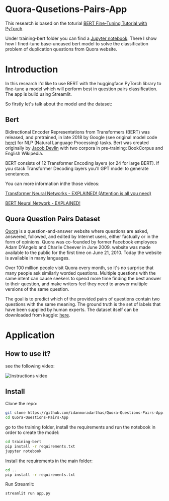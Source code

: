 # Quora-Qusetions-Pairs-App
This research is based on the toturial [BERT Fine-Tuning Tutorial with PyTorch](https://mccormickml.com/2019/07/22/BERT-fine-tuning/).

Under training-bert folder you can find a 
[Jupyter notebook](https://github.com/idanmoradarthas/Quora-Qusetions-Pairs-App/blob/master/training-bert/BERT%20Fine-Tuning%20Quora%20Question%20pairs%20with%20PyTorch.ipynb). 
There I show how I fined-tune base-uncased bert model to solve the classification problem of duplication questions 
from Quora website.

# Introduction
In this research I'd like to use BERT with the huggingface PyTorch library to fine-tune a model which will perform 
best in question pairs classification. The app is build using Streamlit.

So firstly let's talk about the model and the dataset:
## Bert
Bidirectional Encoder Representations from Transformers (BERT) was released, and pretrained, in late 2018 by Google 
(see original model code [here](https://github.com/google-research/bert)) for NLP (Natural Language Processing) tasks. 
Bert was created originally by [Jacob Devlin](https://www.linkedin.com/in/jacob-devlin-135ab048) with two corpora 
in pre-training: BookCorpus and English Wikipedia.

BERT consists of 12 Transformer Encoding layers (or 24 for large BERT). If you stack Transformer Decoding layers you'll 
GPT model to generate senetances.

You can more information inthe those videos: 

[Transformer Neural Networks - EXPLAINED! (Attention is all you need)](https://youtu.be/TQQlZhbC5ps) 

[BERT Neural Network - EXPLAINED!](https://youtu.be/xI0HHN5XKDo)

## Quora Question Pairs Dataset
[Quora](https://www.quora.com/) is a question-and-answer website where questions are asked, answered, followed, and 
edited by Internet users, either factually or in the form of opinions. Quora was co-founded by former Facebook 
employees Adam D'Angelo and Charlie Cheever in June 2009. website was made available to the public for the first time 
on June 21, 2010. Today the website is available in many languages.

Over 100 million people visit Quora every month, so it's no surprise that many people ask similarly worded questions. 
Multiple questions with the same intent can cause seekers to spend more time finding the best answer to their 
question, and make writers feel they need to answer multiple versions of the same question.

The goal is to predict which of the provided pairs of questions contain two questions with the same meaning. The 
ground truth is the set of labels that have been supplied by human experts. The dataset itself can be downloaded 
from kaggle: [here](https://www.kaggle.com/c/quora-question-pairs/).

# Application
## How to use it?
see the following video:

![Instructions video](./images/streamlit-app-2020-07-15-08-07-66.webm.gif)

## Install
Clone the repo:
```bash
git clone https://github.com/idanmoradarthas/Quora-Questions-Pairs-App.git
cd Quora-Questions-Pairs-App
```
go to the training folder, install the requirements and run the notebook in order to create the model:
```bash
cd training-bert
pip install -r requirements.txt
jupyter notebook
```
Install the requirements in the main folder:
```bash
cd ..
pip install -r requirements.txt
```
Run Streamlit:
```bash
streamlit run app.py
``` 
